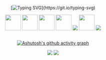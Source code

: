 <div align="center">

  [![Typing SVG](https://readme-typing-svg.herokuapp.com?font=Arvo&size=15&duration=7000&color=9F9F9F&width=550&height=100&lines=Me+chamo+Pedro+%5E%5E%2C+e+estou+sempre+Estudando%2C+Desenvolvendo+e++Codando...)](https://git.io/typing-svg)
  
<div style="display: inline_block;">
  <img src="https://cdn.jsdelivr.net/gh/devicons/devicon/icons/html5/html5-original.svg" width="50px" />
  <img src="https://cdn.jsdelivr.net/gh/devicons/devicon/icons/css3/css3-original.svg" width="50px" />
  <img src="https://cdn.jsdelivr.net/gh/devicons/devicon/icons/javascript/javascript-original.svg" width="50px" />
  <img src="https://cdn.jsdelivr.net/gh/devicons/devicon/icons/java/java-original.svg" width="50px" />
  <img src="https://cdn.jsdelivr.net/gh/devicons/devicon/icons/flutter/flutter-original.svg" /> 
  <img src="https://cdn.jsdelivr.net/gh/devicons/devicon/icons/nodejs/nodejs-original.svg" width="50px" />
  <img src="https://cdn.jsdelivr.net/gh/devicons/devicon/icons/figma/figma-original.svg" />
</div>
  
##
  
[![Ashutosh's github activity graph](https://github-readme-activity-graph.vercel.app/graph?username=wwpedro&theme=xcode)](https://github.com/ashutosh00710/github-readme-activity-graph)
  
<div style="display: inline_block">
  <a href = "mailto:dev.pedroaugusto@gmail.com"><img src="https://img.shields.io/badge/Gmail-D14836?style=for-the-badge&logo=gmail&logoColor=white" target="_blank"></a>
  <a href="https://www.linkedin.com/in/pedro-augusto-39a242188/" target="_blank"><img src="https://img.shields.io/badge/-LinkedIn-%230077B5?style=for-the-badge&logo=linkedin&logoColor=white" target="_blank"></a>
</div><br>

















<!--
**wwpedro/wwpedro** is a ✨ _special_ ✨ repository because its `README.md` (this file) appears on your GitHub profile.

Here are some ideas to get you started:

### Hi there 👋

- 🔭 I’m currently working on ...
- 🌱 I’m currently learning ...
- 👯 I’m looking to collaborate on ...
- 🤔 I’m looking for help with ...
- 💬 Ask me about ...
- 📫 How to reach me: ...
- 😄 Pronouns: ...
- ⚡ Fun fact: ...
-->
